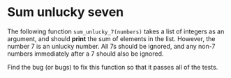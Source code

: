 # Sum unlucky seven

The following function `sum_unlucky_7(numbers)` takes a list of integers as an argument, and should **print** the sum of elements in the list.
However, the number 7 is an unlucky number.
All 7s should be ignored, and any non-7 numbers immediately after a 7 should also be ignored.

Find the bug (or bugs) to fix this function so that it passes all of the tests.
